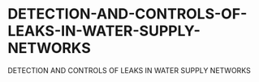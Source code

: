# DETECTION-AND-CONTROLS-OF-LEAKS-IN-WATER-SUPPLY-NETWORKS
DETECTION  AND  CONTROLS  OF  LEAKS  IN WATER  SUPPLY   NETWORKS
